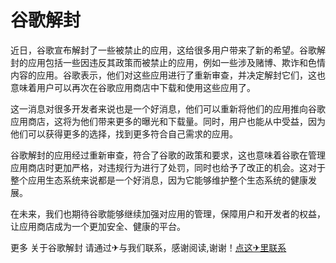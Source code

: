 # 谷歌解封

近日，谷歌宣布解封了一些被禁止的应用，这给很多用户带来了新的希望。谷歌解封的应用包括一些因违反其政策而被禁止的应用，例如一些涉及赌博、欺诈和色情内容的应用。谷歌表示，他们对这些应用进行了重新审查，并决定解封它们，这也意味着用户可以再次在谷歌应用商店中下载和使用这些应用了。

这一消息对很多开发者来说也是一个好消息，他们可以重新将他们的应用推向谷歌应用商店，这将为他们带来更多的曝光和下载量。同时，用户也能从中受益，因为他们可以获得更多的选择，找到更多符合自己需求的应用。

谷歌解封的应用经过重新审查，符合了谷歌的政策和要求，这也意味着谷歌在管理应用商店时更加严格，对违规行为进行了处罚，同时也给予了改正的机会。这对于整个应用生态系统来说都是一个好消息，因为它能够维护整个生态系统的健康发展。

在未来，我们也期待谷歌能够继续加强对应用的管理，保障用户和开发者的权益，让应用商店成为一个更加安全、健康的平台。

更多 关于谷歌解封 请通过✈与我们联系，感谢阅读,谢谢！[点这✈里联系](https://ss.k02.cc)